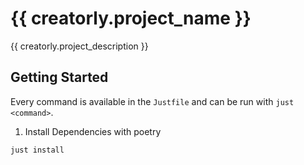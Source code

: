 # {{ creatorly.project_name }}

{{ creatorly.project_description }}

## Getting Started

Every command is available in the `Justfile` and can be run with `just <command>`.

1. Install Dependencies with poetry

```bash
just install
```
